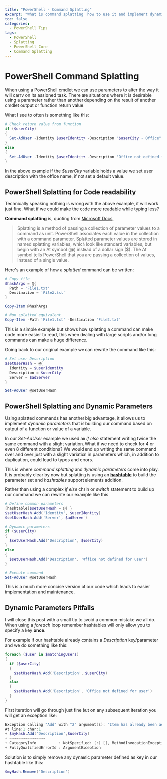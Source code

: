 ```yaml
---
title: "PowerShell - Command Splatting"
excerpt: "What is command splatting, how to use it and implement dynamic parameters"
toc: false
categories:
  - PowerShell Tips
tags:
  - PowerShell
  - Splatting
  - PowerShell Core
  - Command Splatting
---
```


# PowerShell Command Splatting

When using a PowerShell cmdlet we can use parameters to alter the way it will carry on its assigned task. There are situations where it is desirable using a parameter rather than another depending on the result of another cmdlet output or function return value.

What I see to often is something like this:

```powershell
# Check return value from function
if ($userCity)
{
  Set-AdUser -Identity $userIdentity -Description "$userCity - Office" -Server $adDsServer
}
else
{
  Set-AdUser -Identity $userIdentity -Description 'Office not defined for user' -Server $adDsServer
}
```

In the above example if the *$userCity* variable holds a value we set user description with the office name, if not set a default value.

## PowerShell Splatting for Code readability

Technically speaking nothing is wrong with the above example, it will work just fine. What if we could make the code more readable while typing less?

**Command splatting**  is, quoting from [Microsoft Docs](https://docs.microsoft.com/en-us/powershell/module/microsoft.powershell.core/about/about_splatting?view=powershell-5.1),

> Splatting is a method of passing a collection of parameter values to a command as unit. PowerShell associates each value in the collection with a command parameter. Splatted parameter values are stored in named splatting variables, which look like standard variables, but begin with an At symbol (@) instead of a dollar sign ($). The At symbol tells PowerShell that you are passing a collection of values, instead of a single value.

Here's an example of how a *splatted* command can be written:

```powershell
# Copy file
$hashArgs = @{
  Path = 'File1.txt'
  Destination = 'File2.txt'
}

Copy-Item @hashArgs

# Non splatted equivalent
Copy-Item -Path 'File1.txt' -Destination 'File2.txt'
```

This is a simple example but shows how splatting a command can make code more easier to read, this when dealing with large scripts and/or long commands can make a huge difference.

Going back to our original example we can rewrite the command like this:

```powershell
# Set user Description
$setUserHash = @{
  Identity = $userIdentity
  Description = $userCity
  Server = $adServer  
}

Set-AdUser @setUserHash
```

## PowerShell Splatting and Dynamic Parameters

Using splatted commands has another big advantage, it allows us to implement *dynamic parameters* that is building our command based on output of a function or value of a variable.

In our *Set-AdUser* example we used an *if else* statement writing twice the same command with a slight variation. What if we need to check for 4 or even 8 different conditions? We would end up writing the same command over and over just with a slight variation in parameters which, in addition to duplication, could lead to typos and errors.

This is where *command splatting* and *dynamic parameters* come into play. It is probably clear by now but splatting is using an **[hashtable](https://pscustomobject.github.io/powershell/PowerShell-HashTables/)** to build the parameter set and *hashtables* support elements addition.

Rather than using a complex *if else* chain or *switch* statement to build up our command we can rewrite our example like this

```powershell
# Define common parameters
[hashtable]$setUserHash = @{ }
$setUserHash.Add('Identity', $userIdentity)
$setUserHash.Add('Server', $adServer)

# Dynamic parameters
if ($userCity)
{
  $setUserHash.Add('Description', $userCity)
}
else
{
  $setUserHash.Add('Description', 'Office not defined for user')
}

# Execute command
Set-AdUser @setUserHash
```

This is a much more concise version of our code which leads to easier implementation and maintenance.

## Dynamic Parameters Pitfalls

I will close this post with a small tip to avoid a common mistake we all do. When using a *foreach* loop remember hashtables will only allow you to specify a key **once**.

For example if our hashtable already contains a *Description* key/parameter and we do something like this:

```powershell
foreach ($user in $matchingUsers)
{
  if ($userCity)
  {
    $setUserHash.Add('Description', $userCity)
  }
  else
  {
    $setUserHash.Add('Description', 'Office not defined for user')
  }
}
```

First iteration will go through just fine but on any subsequent iteration you will get an exception like:

```powershell
Exception calling "Add" with "2" argument(s): "Item has already been added. Key in dictionary: 'Description'  Key being added: 'Description'"
At line:1 char:1
+ $myHash.Add('Description',$userCity)
+ ~~~~~~~~~~~~~~~~
+ CategoryInfo          : NotSpecified: (:) [], MethodInvocationException
+ FullyQualifiedErrorId : ArgumentException
```

Solution is to simply remove any dynamic parameter defined as key in our hashtable like this:

```powershell
$myHash.Remove('Description')
```
